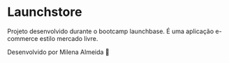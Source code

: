 # Launchstore

Projeto desenvolvido durante o bootcamp launchbase. É uma aplicação e-commerce estilo mercado livre.

Desenvolvido por Milena Almeida 💙